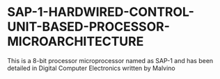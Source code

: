 # SAP-1-HARDWIRED-CONTROL-UNIT-BASED-PROCESSOR-MICROARCHITECTURE
This is a 8-bit processor microprocessor named as SAP-1 and has been detailed in Digital Computer Electronics written by Malvino
